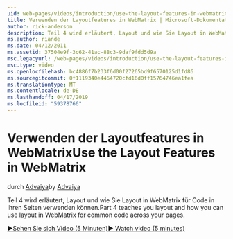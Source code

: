 ```yaml
---
uid: web-pages/videos/introduction/use-the-layout-features-in-webmatrix
title: Verwenden der Layoutfeatures in WebMatrix | Microsoft-Dokumentation
author: rick-anderson
description: Teil 4 wird erläutert, Layout und wie Sie Layout in WebMatrix für Code in Ihren Seiten verwenden können.
ms.author: riande
ms.date: 04/12/2011
ms.assetid: 37504e9f-3c62-41ac-88c3-9daf9fdd5d9a
msc.legacyurl: /web-pages/videos/introduction/use-the-layout-features-in-webmatrix
msc.type: video
ms.openlocfilehash: bc4886f7b233f6d00f27265bd9f6570125d1fd86
ms.sourcegitcommit: 0f1119340e4464720cfd16d0ff15764746ea1fea
ms.translationtype: MT
ms.contentlocale: de-DE
ms.lasthandoff: 04/17/2019
ms.locfileid: "59378766"
---
```

# <a name="use-the-layout-features-in-webmatrix"></a><span data-ttu-id="306cf-103">Verwenden der Layoutfeatures in WebMatrix</span><span class="sxs-lookup"><span data-stu-id="306cf-103">Use the Layout Features in WebMatrix</span></span>

<span data-ttu-id="306cf-104">durch [Advaiya](https://twitter.com/Advaiyasolns)</span><span class="sxs-lookup"><span data-stu-id="306cf-104">by [Advaiya](https://twitter.com/Advaiyasolns)</span></span>

<span data-ttu-id="306cf-105">Teil 4 wird erläutert, Layout und wie Sie Layout in WebMatrix für Code in Ihren Seiten verwenden können.</span><span class="sxs-lookup"><span data-stu-id="306cf-105">Part 4 teaches you layout and how you can use layout in WebMatrix for common code across your pages.</span></span>

[<span data-ttu-id="306cf-106">&#9654;Sehen Sie sich Video (5 Minuten)</span><span class="sxs-lookup"><span data-stu-id="306cf-106">&#9654; Watch video (5 minutes)</span></span>](https://channel9.msdn.com/Blogs/ASP-NET-Site-Videos/use-the-layout-features-in-webmatrix)
